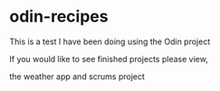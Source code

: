 # odin-recipes
This is a test I have been doing using the Odin project

If you would like to see finished projects please view,

the weather app and scrums project
